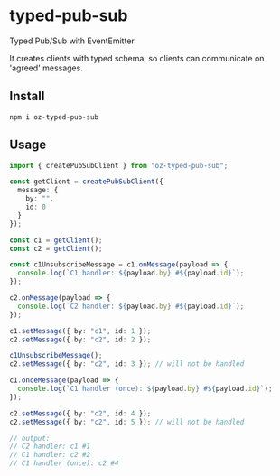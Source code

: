 # typed-pub-sub

Typed Pub/Sub with EventEmitter.

It creates clients with typed schema, so clients can communicate on 'agreed' messages.

## Install

`npm i oz-typed-pub-sub`

## Usage

```ts
import { createPubSubClient } from "oz-typed-pub-sub";

const getClient = createPubSubClient({
  message: {
    by: "",
    id: 0
  }
});

const c1 = getClient();
const c2 = getClient();

const c1UnsubscribeMessage = c1.onMessage(payload => {
  console.log(`C1 handler: ${payload.by} #${payload.id}`);
});

c2.onMessage(payload => {
  console.log(`C2 handler: ${payload.by} #${payload.id}`);
});

c1.setMessage({ by: "c1", id: 1 });
c2.setMessage({ by: "c2", id: 2 });

c1UnsubscribeMessage();
c2.setMessage({ by: "c2", id: 3 }); // will not be handled

c1.onceMessage(payload => {
  console.log(`C1 handler (once): ${payload.by} #${payload.id}`);
});

c2.setMessage({ by: "c2", id: 4 });
c2.setMessage({ by: "c2", id: 5 }); // will not be handled

// output:
// C2 handler: c1 #1
// C1 handler: c2 #2
// C1 handler (once): c2 #4
```

